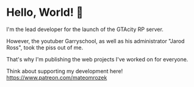 # Hello, World! 👋

I'm the lead developer for the launch of the GTAcity RP server.

However, the youtuber Garryschool, as well as his administrator "Jarod Ross", took the piss out of me.

That's why I'm publishing the web projects I've worked on for everyone.

Think about supporting my development here!
https://www.patreon.com/mateomrozek
